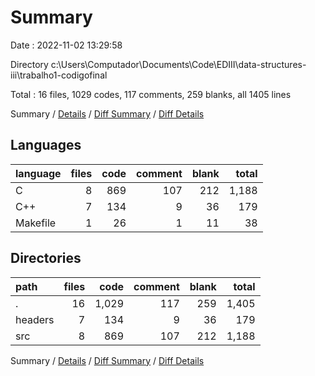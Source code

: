 # Summary

Date : 2022-11-02 13:29:58

Directory c:\\Users\\Computador\\Documents\\Code\\EDIII\\data-structures-iii\\trabalho1-codigofinal

Total : 16 files,  1029 codes, 117 comments, 259 blanks, all 1405 lines

Summary / [Details](details.md) / [Diff Summary](diff.md) / [Diff Details](diff-details.md)

## Languages
| language | files | code | comment | blank | total |
| :--- | ---: | ---: | ---: | ---: | ---: |
| C | 8 | 869 | 107 | 212 | 1,188 |
| C++ | 7 | 134 | 9 | 36 | 179 |
| Makefile | 1 | 26 | 1 | 11 | 38 |

## Directories
| path | files | code | comment | blank | total |
| :--- | ---: | ---: | ---: | ---: | ---: |
| . | 16 | 1,029 | 117 | 259 | 1,405 |
| headers | 7 | 134 | 9 | 36 | 179 |
| src | 8 | 869 | 107 | 212 | 1,188 |

Summary / [Details](details.md) / [Diff Summary](diff.md) / [Diff Details](diff-details.md)